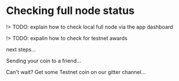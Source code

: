# Checking full node status

!> TODO: explain how to check local full node via the app dashboard


!> TODO: expalin how to check for testnet awards

next steps...

Sending your coin to a friend...

Can't wait? Get some Testnet coin on our gitter channel...
